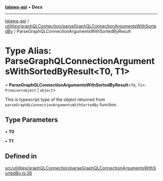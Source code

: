 [**talawa-api**](../../../../README.md) • **Docs**

***

[talawa-api](../../../../modules.md) / [utilities/graphQLConnection/parseGraphQLConnectionArgumentsWithSortedBy](../README.md) / ParseGraphQLConnectionArgumentsWithSortedByResult

# Type Alias: ParseGraphQLConnectionArgumentsWithSortedByResult\<T0, T1\>

\> **ParseGraphQLConnectionArgumentsWithSortedByResult**\<`T0`, `T1`\>: `Promise`\<`object` \| `object`\>

This is typescript type of the object returned from `parseGraphQLConnectionArgumentsWithSortedBy` function.

## Type Parameters

• **T0**

• **T1**

## Defined in

[src/utilities/graphQLConnection/parseGraphQLConnectionArgumentsWithSortedBy.ts:36](https://github.com/PalisadoesFoundation/talawa-api/blob/2f8fb6988cd34004fbbf76550c8eef691b861a19/src/utilities/graphQLConnection/parseGraphQLConnectionArgumentsWithSortedBy.ts#L36)
